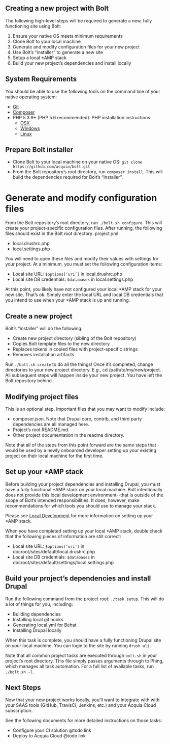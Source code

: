 ## Creating a new project with Bolt

The following high-level steps will be required to generate a new, fully functioning site using Bolt:

1. Ensure your native OS meets minimum requirements
1. Clone Bolt to your local machine
1. Generate and modify configuration files for your new project
1. Use Bolt’s “installer” to generate a new site
1. Setup a local *AMP stack
1. Build your new project’s dependencies and install locally

## System Requirements

You should be able to use the following tools on the command line of your native
operating system:

* [Git](https://git-scm.com/)
* [Composer](https://getcomposer.org/download/)
* PHP 5.3.9+ (PHP 5.6 recommended). PHP installation instructions:
    * [OSX](http://justinhileman.info/article/reinstalling-php-on-mac-os-x/)
    * [Windows](http://php.net/manual/en/install.windows.php)
    * [Linux](http://php.net/manual/en/install.unix.debian.php)

## Prepare Bolt installer

* Clone Bolt to your local machine on your native OS: 
  `git clone https://github.com/acquia/bolt.git`
* From the Bolt repository’s root directory, run `composer install`. This will
  build the dependencies required for Bolt’s “installer”. 

# Generate and modify configuration files

From the Bolt repository’s root directory, run `./bolt.sh configure`. This 
will create your project-specific configuration files. After running, the 
following files should exist in the Bolt root directory:
project.yml

* local.drushrc.php
* local.settings.php

You will need to open these files and modify their values with settings for your
project. At a minimum, you must set the following configuration items:

* Local site URL: `$options[‘uri’]` in local.drushrc.php
* Local site DB credentials: `$databases` in local.settings.php

At this point, you likely have not configured your local *AMP stack for your new
site. That’s ok. Simply enter the local URL and local DB credentials that you
intend to use when your *AMP stack is up and running.

## Create a new project

Bolt’s “installer” will do the following:
* Create new project directory (sibling of the Bolt repository)
* Copies Bolt template files to the new directory
* Replaces tokens in copied files with project-specific strings
* Removes installation artifacts

Run `./bolt.sh create` to do all the things! Once it’s completed, change 
directories to your new project directory. E.g., cd /path/to/my/new/project. 
All subsequent steps will happen inside your new project. You have left the Bolt
repository behind.

## Modifying project files

This is an optional step. Important files that you may want to modify include:

* composer.json. Note that Drupal core, contrib, and third party dependencies 
  are all managed here.
* Project’s root README.md.
* Other project documentation in the readme directory.

Note that all of the steps from this point forward are the same steps that would
be used by a newly onboarded developer setting up your existing project on their
local machine for the first time.

## Set up your \*AMP stack

Before building your project dependencies and installing Drupal, you must have a
fully functional \*AMP stack on your local machine. Bolt intentionally does not
provide this local development environment--that is outside of the scope of 
Bolt’s intended responsibilities. It does, however, make recommendations for 
which tools you should use to manage your stack.

Please see [Local Development](template/readme/local-development.md) for more 
information on setting up your \*AMP stack.

When you have completed setting up your local \*AMP stack, double check that the
following pieces of information are still correct:

* Local site URL: `$options[‘uri’]` in docroot/sites/default/local.drushrc.php
* Local site DB credentials: `$databases` in docroot/sites/default/settings/local.settings.php

## Build your project’s dependencies and install Drupal

Run the following command from the project root: `./task setup`. This will do a
lot of things for you, including:

* Building dependencies
* Installing local git hooks
* Generating local.yml for Behat
* Installing Drupal locally

When this task is complete, you should have a fully functioning Drupal site on 
your local machine. You can login to the site by running `drush uli`.

Note that all common project tasks are executed through `bolt.sh` in your 
project’s root directory. This file simply passes arguments through to Phing, 
which manages all task automation. For a full list of available tasks, 
run `./bolt.sh -l`.

## Next Steps

Now that your new project works locally, you’ll want to integrate with with your
SAAS tools (GitHub, TravisCI, Jenkins, etc.) and your Acquia Cloud subscription. 

See the following documents for more detailed instructions on those tasks:

* Configure your CI solution @todo link
* Deploy to Acquia Cloud @todo link
